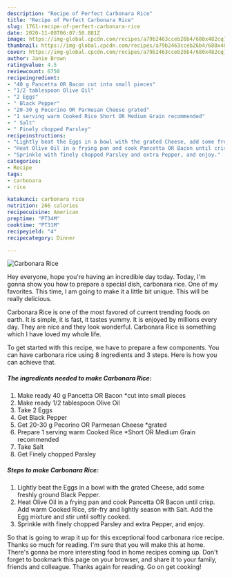 ```yaml
---
description: "Recipe of Perfect Carbonara Rice"
title: "Recipe of Perfect Carbonara Rice"
slug: 1761-recipe-of-perfect-carbonara-rice
date: 2020-11-08T06:07:50.881Z
image: https://img-global.cpcdn.com/recipes/a79b2463cceb26b4/680x482cq70/carbonara-rice-recipe-main-photo.jpg
thumbnail: https://img-global.cpcdn.com/recipes/a79b2463cceb26b4/680x482cq70/carbonara-rice-recipe-main-photo.jpg
cover: https://img-global.cpcdn.com/recipes/a79b2463cceb26b4/680x482cq70/carbonara-rice-recipe-main-photo.jpg
author: Janie Brown
ratingvalue: 4.5
reviewcount: 6750
recipeingredient:
- "40 g Pancetta OR Bacon cut into small pieces"
- "1/2 tablespoon Olive Oil"
- "2 Eggs"
- " Black Pepper"
- "20-30 g Pecorino OR Parmesan Cheese grated"
- "1 serving warm Cooked Rice Short OR Medium Grain recommended"
- " Salt"
- " Finely chopped Parsley"
recipeinstructions:
- "Lightly beat the Eggs in a bowl with the grated Cheese, add some freshly ground Black Pepper."
- "Heat Olive Oil in a frying pan and cook Pancetta OR Bacon until crisp. Add warm Cooked Rice, stir-fry and lightly season with Salt. Add the Egg mixture and stir until softly cooked."
- "Sprinkle with finely chopped Parsley and extra Pepper, and enjoy."
categories:
- Recipe
tags:
- carbonara
- rice

katakunci: carbonara rice 
nutrition: 266 calories
recipecuisine: American
preptime: "PT34M"
cooktime: "PT31M"
recipeyield: "4"
recipecategory: Dinner

---
```



![Carbonara Rice](https://img-global.cpcdn.com/recipes/a79b2463cceb26b4/680x482cq70/carbonara-rice-recipe-main-photo.jpg)

Hey everyone, hope you're having an incredible day today. Today, I'm gonna show you how to prepare a special dish, carbonara rice. One of my favorites. This time, I am going to make it a little bit unique. This will be really delicious.



Carbonara Rice is one of the most favored of current trending foods on earth. It is simple, it is fast, it tastes yummy. It is enjoyed by millions every day. They are nice and they look wonderful. Carbonara Rice is something which I have loved my whole life.


To get started with this recipe, we have to prepare a few components. You can have carbonara rice using 8 ingredients and 3 steps. Here is how you can achieve that.

<!--inarticleads1-->

##### The ingredients needed to make Carbonara Rice:

1. Make ready 40 g Pancetta OR Bacon *cut into small pieces
1. Make ready 1/2 tablespoon Olive Oil
1. Take 2 Eggs
1. Get  Black Pepper
1. Get 20-30 g Pecorino OR Parmesan Cheese *grated
1. Prepare 1 serving warm Cooked Rice *Short OR Medium Grain recommended
1. Take  Salt
1. Get  Finely chopped Parsley




<!--inarticleads2-->

##### Steps to make Carbonara Rice:

1. Lightly beat the Eggs in a bowl with the grated Cheese, add some freshly ground Black Pepper.
1. Heat Olive Oil in a frying pan and cook Pancetta OR Bacon until crisp. Add warm Cooked Rice, stir-fry and lightly season with Salt. Add the Egg mixture and stir until softly cooked.
1. Sprinkle with finely chopped Parsley and extra Pepper, and enjoy.




So that is going to wrap it up for this exceptional food carbonara rice recipe. Thanks so much for reading. I'm sure that you will make this at home. There's gonna be more interesting food in home recipes coming up. Don't forget to bookmark this page on your browser, and share it to your family, friends and colleague. Thanks again for reading. Go on get cooking!
